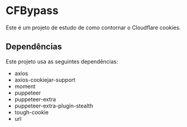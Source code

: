 # CFBypass

Este é um projeto de estudo de como contornar o Cloudflare cookies.

## Dependências
Este projeto usa as seguintes dependências:

- axios
- axios-cookiejar-support
- moment
- puppeteer
- puppeteer-extra
- puppeteer-extra-plugin-stealth
- tough-cookie
- url
